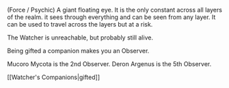 (Force / Psychic) A giant floating eye. It is the only constant across all layers of the realm. it sees through everything and can be seen from any layer. It can be used to travel across the layers but at a risk.

The Watcher is unreachable, but probably still alive.

Being gifted a companion makes you an Observer.

Mucoro Mycota is the 2nd Observer.
Deron Argenus is the 5th Observer.

[[Watcher's Companions|gifted]]